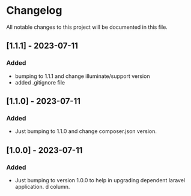 # Changelog

All notable changes to this project will be documented in this file.

## [1.1.1] - 2023-07-11

### Added

- bumping to 1.1.1 and change illuminate/support version
- added .gitignore file

## [1.1.0] - 2023-07-11

### Added

- Just bumping to 1.1.0 and change composer.json version.

## [1.0.0] - 2023-07-11

### Added

- Just bumping to version 1.0.0 to help in upgrading dependent laravel application.
  d column.
